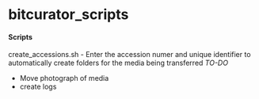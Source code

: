 # bitcurator_scripts

#### Scripts
create_accessions.sh - Enter the accession numer and unique identifier to automatically create folders for the media being transferred
*TO-DO*
- Move photograph of media
- create logs
